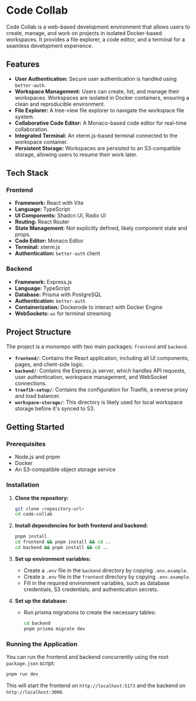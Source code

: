 
# Code Collab

Code Collab is a web-based development environment that allows users to create, manage, and work on projects in isolated Docker-based workspaces. It provides a file explorer, a code editor, and a terminal for a seamless development experience.

## Features

- **User Authentication:** Secure user authentication is handled using `better-auth`.
- **Workspace Management:** Users can create, list, and manage their workspaces. Workspaces are isolated in Docker containers, ensuring a clean and reproducible environment.
- **File Explorer:** A tree-view file explorer to navigate the workspace file system.
- **Collaborative Code Editor:** A Monaco-based code editor for real-time collaboration.
- **Integrated Terminal:** An xterm.js-based terminal connected to the workspace container.
- **Persistent Storage:** Workspaces are persisted to an S3-compatible storage, allowing users to resume their work later.

## Tech Stack

### Frontend

- **Framework:** React with Vite
- **Language:** TypeScript
- **UI Components:** Shadcn UI, Radix UI
- **Routing:** React Router
- **State Management:** Not explicitly defined, likely component state and props.
- **Code Editor:** Monaco Editor
- **Terminal:** xterm.js
- **Authentication:** `better-auth` client

### Backend

- **Framework:** Express.js
- **Language:** TypeScript
- **Database:** Prisma with PostgreSQL
- **Authentication:** `better-auth`
- **Containerization:** Dockerode to interact with Docker Engine
- **WebSockets:** `ws` for terminal streaming

## Project Structure

The project is a monorepo with two main packages: `frontend` and `backend`.

- **`frontend/`**: Contains the React application, including all UI components, pages, and client-side logic.
- **`backend/`**: Contains the Express.js server, which handles API requests, user authentication, workspace management, and WebSocket connections.
- **`traefik-setup/`**: Contains the configuration for Traefik, a reverse proxy and load balancer.
- **`workspace-storage/`**: This directory is likely used for local workspace storage before it's synced to S3.

## Getting Started

### Prerequisites

- Node.js and pnpm
- Docker
- An S3-compatible object storage service

### Installation

1. **Clone the repository:**
   ```bash
   git clone <repository-url>
   cd code-collab
   ```

2. **Install dependencies for both frontend and backend:**
   ```bash
   pnpm install
   cd frontend && pnpm install && cd ..
   cd backend && pnpm install && cd ..
   ```

3. **Set up environment variables:**
   - Create a `.env` file in the `backend` directory by copying `.env.example`.
   - Create a `.env` file in the `frontend` directory by copying `.env.example`.
   - Fill in the required environment variables, such as database credentials, S3 credentials, and authentication secrets.

4. **Set up the database:**
   - Run prisma migrations to create the necessary tables:
     ```bash
     cd backend
     pnpm prisma migrate dev
     ```

### Running the Application

You can run the frontend and backend concurrently using the root `package.json` script:

```bash
pnpm run dev
```

This will start the frontend on `http://localhost:5173` and the backend on `http://localhost:3000`.
